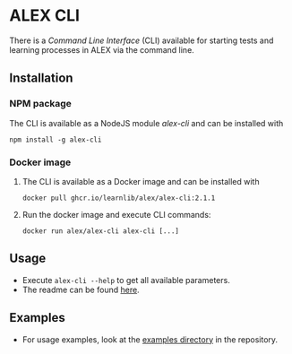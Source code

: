 # ALEX CLI

There is a *Command Line Interface* (CLI) available for starting tests and learning processes in ALEX via the command line.


## Installation

### NPM package

The CLI is available as a NodeJS module *alex-cli* and can be installed with 

`npm install -g alex-cli`

### Docker image

1. The CLI is available as a Docker image and can be installed with 
    
    `docker pull ghcr.io/learnlib/alex/alex-cli:2.1.1`

2. Run the docker image and execute CLI commands:

    `docker run alex/alex-cli alex-cli [...]`
  
  
## Usage

- Execute `alex-cli --help` to get all available parameters.
- The readme can be found [here][cli-readme].


## Examples

- For usage examples, look at the [examples directory][cli-examples] in the repository.


[cli-readme]: https://github.com/LearnLib/alex/tree/master/cli
[cli-examples]: https://github.com/LearnLib/alex/tree/master/cli/examples